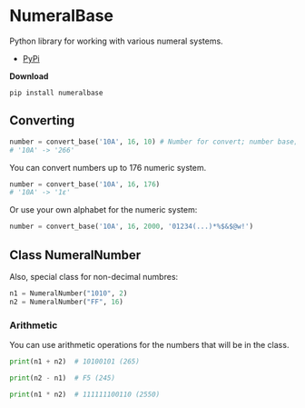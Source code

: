 # NumeralBase

Python library for working with various numeral systems.

* [PyPi](https://pypi.org/project/NumeralBase/)

**Download**
``` console
pip install numeralbase
```

## Converting

```python
number = convert_base('10A', 16, 10) # Number for convert; number base; convertion to base
# '10A' -> '266'
```

You can convert numbers up to 176 numeric system.
```python
number = convert_base('10A', 16, 176)
# '10A' -> '1ε'
```

Or use your own alphabet for the numeric system:
```python
number = convert_base('10A', 16, 2000, '01234(...)*%$&$@w!')
```


## Class NumeralNumber

Also, special class for non-decimal numbres:
```python
n1 = NumeralNumber("1010", 2)
n2 = NumeralNumber("FF", 16)
```


### Arithmetic


You can use arithmetic operations for the numbers that will be in the class.

```python
print(n1 + n2)  # 10100101 (265)

print(n2 - n1)  # F5 (245)

print(n1 * n2)  # 111111100110 (2550)
```
